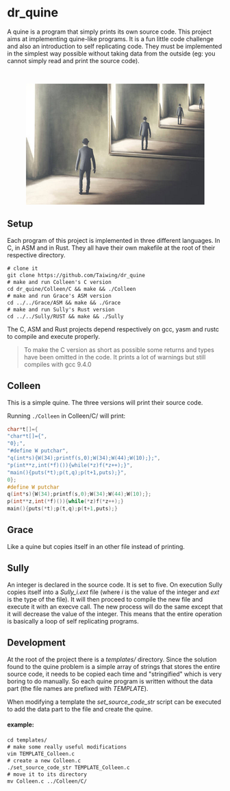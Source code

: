 # dr\_quine

A quine is a program that simply prints its own source code. This project
aims at implementing quine-like programs. It is a fun little code
challenge and also an introduction to self replicating code. They must be
implemented in the simplest way possible without taking data from the
outside (eg: you cannot simply read and print the source code).

<br />
<p align="center">
  <img src="https://github.com/Taiwing/dr_quine/blob/master/resources/infinite_mirrors.png?raw=true" alt="infinite mirrors"/>
</p>

## Setup

Each program of this project is implemented in three different languages.
In C, in ASM and in Rust. They all have their own makefile at the root of
their respective directory.

```shell
# clone it
git clone https://github.com/Taiwing/dr_quine
# make and run Colleen's C version
cd dr_quine/Colleen/C && make && ./Colleen
# make and run Grace's ASM version
cd ../../Grace/ASM && make && ./Grace
# make and run Sully's Rust version
cd ../../Sully/RUST && make && ./Sully
```

The C, ASM and Rust projects depend respectively on gcc, yasm and rustc
to compile and execute properly.

> To make the C version as short as possible some returns and types have been
> omitted in the code. It prints a lot of warnings but still compiles with gcc
> 9.4.0

## Colleen

This is a simple quine. The three versions will print their source code.

Running `./Colleen` in Colleen/C/ will print:

```C
char*t[]={
"char*t[]={",
"0};",
"#define W putchar",
"q(int*s){W(34);printf(s,0);W(34);W(44);W(10);};",
"p(int**z,int(*f)()){while(*z)f(*z++);}",
"main(){puts(*t);p(t,q);p(t+1,puts);}",
0};
#define W putchar
q(int*s){W(34);printf(s,0);W(34);W(44);W(10);};
p(int**z,int(*f)()){while(*z)f(*z++);}
main(){puts(*t);p(t,q);p(t+1,puts);}
```

## Grace

Like a quine but copies itself in an other file instead of printing.

## Sully

An integer is declared in the source code. It is set to five. On execution
Sully copies itself into a *Sully\_i.ext* file (where *i* is the value of
the integer and *ext* is the type of the file). It will then proceed to
compile the new file and execute it with an execve call. The new process
will do the same except that it will decrease the value of the integer.
This means that the entire operation is basically a loop of self
replicating programs.

## Development

At the root of the project there is a *templates/* directory. Since the
solution found to the quine problem is a simple array of strings that
stores the entire source code, it needs to be copied each time and
"stringified" which is very boring to do manually. So each quine
program is written without the data part (the file names are prefixed
with *TEMPLATE*).

When modifying a template the *set_source_code_str* script can be
executed to add the data part to the file and create the quine.

#### example:

```shell
cd templates/
# make some really useful modifications
vim TEMPLATE_Colleen.c
# create a new Colleen.c
./set_source_code_str TEMPLATE_Colleen.c
# move it to its directory
mv Colleen.c ../Colleen/C/
```
